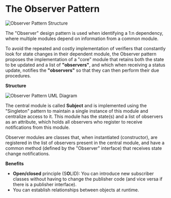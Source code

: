 # The Observer Pattern

<img src="/public/assets/observer-pattern.png" alt="Observer Pattern Structure"/>


The "Observer" design pattern is used when identifying a 1:n dependency, where multiple modules depend on information from a common module.

To avoid the repeated and costly implementation of verifiers that constantly look for state changes in their dependent module, the Observer pattern proposes the implementation of a "core" module that retains both the state to be updated and a list of **"observers"**, and which when receiving a status update, notifies the **"observers"** so that they can then perform their due procedures.

**Structure**

<img src="/public/assets/observer-uml.png" alt="Observer Pattern UML Diagram"/>

The central module is called **Subject** and is implemented using the "Singleton" pattern to maintain a single instance of this module and centralize access to it. This module has the state(s) and a list of observers as an attribute, which holds all observers who register to receive notifications from this module.

Observer modules are classes that, when instantiated (constructor), are registered in the list of observers present in the central module, and have a common method (defined by the "Observer" interface) that receives state change notifications.

**Benefits**

- **Open/closed** principle (S**O**LID): You can introduce new subscriber classes without having to change the publisher code (and vice versa if there is a publisher interface).
- You can establish relationships between objects at runtime.
